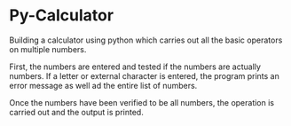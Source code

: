# Py-Calculator

Building a calculator using python which carries out all the basic operators on multiple numbers. 

First, the numbers are entered and tested if the numbers are actually numbers. 
If a letter or external character is entered, the program prints an error message as well ad the entire list of numbers.

Once the numbers have been verified to be all numbers, the operation is carried out and the output is printed.
